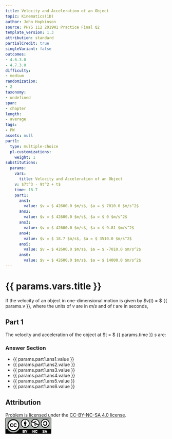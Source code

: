 ```yaml
---
title: Velocity and Acceleration of an Object
topic: Kinematics(1D)
author: John Hopkinson
source: PHYS 112 2019W1 Practice Final Q2
template_version: 1.3
attribution: standard
partialCredit: true
singleVariant: false
outcomes:
- 4.6.3.0
- 4.7.3.0
difficulty:
- medium
randomization:
- 2
taxonomy:
- undefined
span:
- chapter
length:
- average
tags:
- PW
assets: null
part1:
  type: multiple-choice
  pl-customizations:
    weight: 1
substitutions:
  params:
    vars:
      title: Velocity and Acceleration of an Object
    v: $7t^3 - 9t^2 + t$
    time: 18.7
    part1:
      ans1:
        value: $v = $ 42600.0 $m/s$, $a = $ 7010.0 $m/s^2$
      ans2:
        value: $v = $ 42600.0 $m/s$, $a = $ 0 $m/s^2$
      ans3:
        value: $v = $ 42600.0 $m/s$, $a = $ 9.81 $m/s^2$
      ans4:
        value: $v = $ 18.7 $m/s$, $a = $ 3510.0 $m/s^2$
      ans5:
        value: $v = $ 42600.0 $m/s$, $a = $ -7010.0 $m/s^2$
      ans6:
        value: $v = $ 42600.0 $m/s$, $a = $ 14000.0 $m/s^2$
---
```

# {{ params.vars.title }}
If the velocity of an object in one-dimensional motion is given by $v(t) = $ {{ params.v }}, where the units of $v$ are in $m/s$ and of $t$ are in seconds,

## Part 1

The velocity and acceleration of the object at $t = $ {{ params.time }} $s$ are:

### Answer Section

- {{ params.part1.ans1.value }}
- {{ params.part1.ans2.value }}
- {{ params.part1.ans3.value }}
- {{ params.part1.ans4.value }}
- {{ params.part1.ans5.value }}
- {{ params.part1.ans6.value }}

## Attribution

Problem is licensed under the [CC-BY-NC-SA 4.0 license](https://creativecommons.org/licenses/by-nc-sa/4.0/).<br> ![The Creative Commons 4.0 license requiring attribution-BY, non-commercial-NC, and share-alike-SA license.](https://raw.githubusercontent.com/firasm/bits/master/by-nc-sa.png)